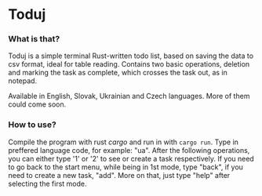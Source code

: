 # Toduj
### What is that?

Toduj is a simple terminal Rust-written todo list, based on saving the data to csv format, ideal for table reading. Contains two basic operations, deletion and marking the task as complete, which crosses the task out, as in notepad.

Available in English, Slovak, Ukrainian and Czech languages. More of them could come soon.

### How to use?

Compile the program with rust *cargo* and run in with ```cargo run```. Type in preffered language code, for example: "ua". After the following operations, you can either type '1' or '2' to see or create a task respectively.
If you need to go back to the start menu, while being in 1st mode, type "back", if you need to create a new task, "add". More on that, just type "help" after selecting the first mode.

